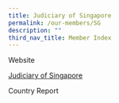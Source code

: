 ```yaml
---
title: Judiciary of Singapore
permalink: /our-members/SG
description: ""
third_nav_title: Member Index
---
```

Website

[Judiciary of Singapore](https://www.judiciary.gov.sg/)


Country Report

[](/files/SG%20Country%20Report.pdf)